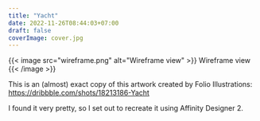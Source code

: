 ```yaml
---
title: "Yacht"
date: 2022-11-26T08:44:03+07:00
draft: false
coverImage: cover.jpg
---
```


{{< image src="wireframe.png" alt="Wireframe view" >}}
    Wireframe view
{{< /image >}}

This is an (almost) exact copy of this artwork created by Folio Illustrations: https://dribbble.com/shots/18213186-Yacht

I found it very pretty, so I set out to recreate it using Affinity Designer 2.